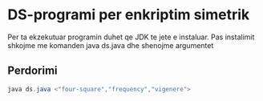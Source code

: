 # DS-programi per enkriptim simetrik

Per ta ekzekutuar programin duhet qe JDK te jete e instaluar.
Pas instalimit shkojme me komanden java ds.java dhe shenojme argumentet

## Perdorimi

```java
java ds.java <"four-square","frequency","vigenere">
```
